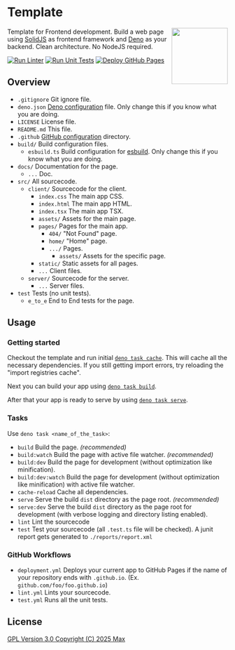 # Template
<img src="https://github.com/user-attachments/assets/ca0d1fb9-4f77-4b3d-9812-7590c4208193" align="right" width="128">

Template for Frontend development. Build a web page using [SolidJS](https://solidjs.com) as frontend framework and
[Deno](https://deno.land) as your backend. Clean architecture. No NodeJS required.


[![Run Linter](https://github.com/JavaScriptPlayground/Template/actions/workflows/lint.yml/badge.svg)](https://github.com/JavaScriptPlayground/Template/actions/workflows/lint.yml)
[![Run Unit Tests](https://github.com/JavaScriptPlayground/Template/actions/workflows/test.yml/badge.svg)](https://github.com/JavaScriptPlayground/Template/actions/workflows/test.yml)
[![Deploy GitHub Pages](https://github.com/JavaScriptPlayground/Template/actions/workflows/deployment.yml/badge.svg)](https://github.com/JavaScriptPlayground/Template/actions/workflows/deployment.yml)

## Overview

- `.gitignore` Git ignore file.
- `deno.json` [Deno configuration](https://docs.deno.com/runtime/manual/getting_started/configuration_file) file. Only
  change this if you know what you are doing.
- `LICENSE` License file.
- `README.md` This file.
- `.github` [GitHub configuration](https://www.freecodecamp.org/news/how-to-use-the-dot-github-repository/) directory.
- `build/` Build configuration files.
  - `esbuild.ts` Build configuration for [esbuild](https://esbuild.github.io). Only change this if you know what you are
    doing.
- `docs/` Documentation for the page.
  - `...` Doc.
- `src/` All sourcecode.
  - `client/` Sourcecode for the client.
    - `index.css` The main app CSS.
    - `index.html` The main app HTML.
    - `index.tsx` The main app TSX.
    - `assets/` Assets for the main page.
    - `pages/` Pages for the main app.
      - `404/` "Not Found" page.
      - `home/` "Home" page.
      - `.../` Pages.
        - `assets/` Assets for the specific page.
    - `static/` Static assets for all pages.
    - `...` Client files.
  - `server/` Sourcecode for the server.
    - `...` Server files.
- `test` Tests (no unit tests).
  - `e_to_e` End to End tests for the page.

## Usage
### Getting started
Checkout the template and run initial [`deno task cache`](#tasks). This will cache all the necessary dependencies.
If you still getting import errors, try reloading the "import registries cache".

Next you can build your app using [`deno task build`](#tasks).

After that your app is ready to serve by using [`deno task serve`](#tasks).

### Tasks
Use `deno task <name_of_the_task>`:

- `build` Build the page. *(recommended)*
- `build:watch` Build the page with active file watcher. *(recommended)*
- `build:dev` Build the page for development (without optimization like minification).
- `build:dev:watch` Build the page for development (without optimization like minification) with active file watcher.
- `cache-reload` Cache all dependencies.
- `serve` Serve the build `dist` directory as the page root. *(recommended)*
- `serve:dev` Serve the build `dist` directory as the page root for development (with verbose logging and directory 
  listing enabled).
- `lint` Lint the sourcecode
- `test` Test your sourcecode (all `.test.ts` file will be checked). A junit report gets generated to
  `./reports/report.xml`

### GitHub Workflows
- `deployment.yml` Deploys your current app to GitHub Pages if the name of your repository ends with `.github.io`.
  (Ex. `github.com/foo/foo.github.io`)
- `lint.yml` Lints your sourcecode.
- `test.yml` Runs all the unit tests.

## License

[GPL Version 3.0 Copyright (C) 2025 Max](./LICENSE)
